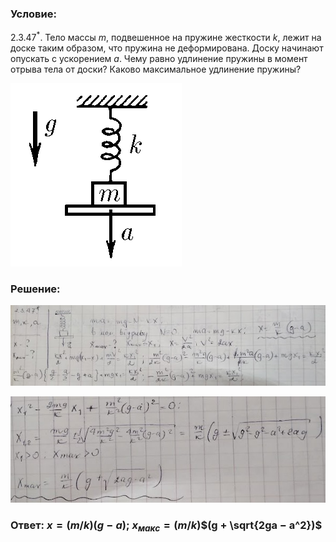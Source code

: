 ###  Условие: 

$2.3.47^*.$ Тело массы $m$, подвешенное на пружине жесткости $k$, лежит на доске таким образом, что пружина не деформирована. Доску начинают опускать с ускорением $a$. Чему равно удлинение пружины в момент отрыва тела от доски? Каково максимальное удлинение пружины? 

![К задаче $2.3.47$|274x293, 30%](../../img/2.3.47/2.3.47.png)

###  Решение: 

![|640x163, 67%](../../img/2.3.47/sol1.jpg) 

![|593x201, 67%](../../img/2.3.47/sol2.jpg) 

###  Ответ: $x = (m/k)(g − a);~x_{макс} = (m/k)$$(g + \sqrt{2ga − a^2})$ 

### 
